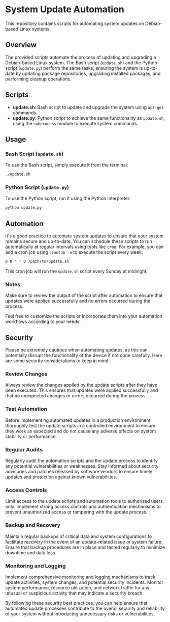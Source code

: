 # System Update Automation

This repository contains scripts for automating system updates on Debian-based Linux systems.

## Overview

The provided scripts automate the process of updating and upgrading a Debian-based Linux system. The Bash script (`update.sh`) and the Python script (`update.py`) perform the same tasks, ensuring the system is up-to-date by updating package repositories, upgrading installed packages, and performing cleanup operations.

## Scripts

- **update.sh**: Bash script to update and upgrade the system using `apt-get` commands.
- **update.py**: Python script to achieve the same functionality as `update.sh`, using the `subprocess` module to execute system commands.

## Usage

### Bash Script (`update.sh`)

To use the Bash script, simply execute it from the terminal:

```bash
./update.sh
```

### Python Script (`update.py`)

To use the Python script, run it using the Python interpreter:

```bash
python update.py
```

## Automation

It's a good practice to automate system updates to ensure that your system remains secure and up-to-date. You can schedule these scripts to run automatically at regular intervals using tools like `cron`. For example, you can add a cron job using `crontab -e` to execute the script every week:

```bash
0 0 * * 0 /path/to/update.sh
```

This cron job will run the `update.sh` script every Sunday at midnight.

### Notes

Make sure to review the output of the script after automation to ensure that updates were applied successfully and no errors occurred during the process.

Feel free to customize the scripts or incorporate them into your automation workflows according to your needs!

## Security

Please be extremely cautious when automating updates, as this can potentially disrupt the functionality of the device if not done carefully. Here are some security considerations to keep in mind:

### Review Changes

Always review the changes applied by the update scripts after they have been executed. This ensures that updates were applied successfully and that no unexpected changes or errors occurred during the process.

### Test Automation

Before implementing automated updates in a production environment, thoroughly test the update scripts in a controlled environment to ensure they work as expected and do not cause any adverse effects on system stability or performance.

### Regular Audits

Regularly audit the automation scripts and the update process to identify any potential vulnerabilities or weaknesses. Stay informed about security advisories and patches released by software vendors to ensure timely updates and protection against known vulnerabilities.

### Access Controls

Limit access to the update scripts and automation tools to authorized users only. Implement strong access controls and authentication mechanisms to prevent unauthorized access or tampering with the update process.

### Backup and Recovery

Maintain regular backups of critical data and system configurations to facilitate recovery in the event of an update-related issue or system failure. Ensure that backup procedures are in place and tested regularly to minimize downtime and data loss.

### Monitoring and Logging

Implement comprehensive monitoring and logging mechanisms to track update activities, system changes, and potential security incidents. Monitor system performance, resource utilization, and network traffic for any unusual or suspicious activity that may indicate a security breach.

By following these security best practices, you can help ensure that automated update processes contribute to the overall security and reliability of your system without introducing unnecessary risks or vulnerabilities.
